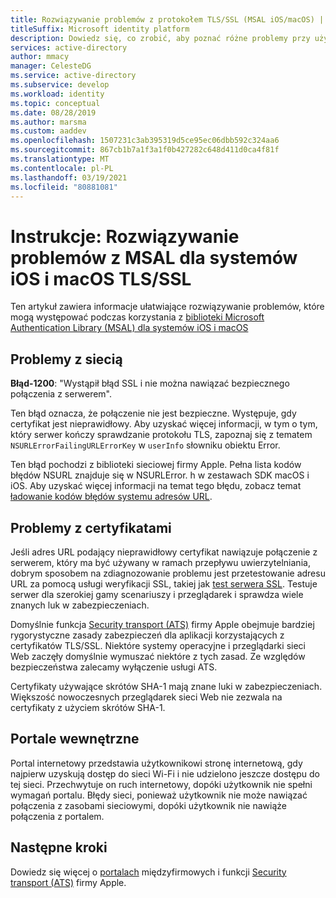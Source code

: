 ```yaml
---
title: Rozwiązywanie problemów z protokołem TLS/SSL (MSAL iOS/macOS) | Azure
titleSuffix: Microsoft identity platform
description: Dowiedz się, co zrobić, aby poznać różne problemy przy użyciu protokołu TLS/SSL z MSAL. Biblioteka zamierzania języka C.
services: active-directory
author: mmacy
manager: CelesteDG
ms.service: active-directory
ms.subservice: develop
ms.workload: identity
ms.topic: conceptual
ms.date: 08/28/2019
ms.author: marsma
ms.custom: aaddev
ms.openlocfilehash: 1507231c3ab395319d5ce95ec06dbb592c324aa6
ms.sourcegitcommit: 867cb1b7a1f3a1f0b427282c648d411d0ca4f81f
ms.translationtype: MT
ms.contentlocale: pl-PL
ms.lasthandoff: 03/19/2021
ms.locfileid: "80881081"
---
```

# <a name="how-to-troubleshoot-msal-for-ios-and-macos-tlsssl-issues"></a>Instrukcje: Rozwiązywanie problemów z MSAL dla systemów iOS i macOS TLS/SSL

Ten artykuł zawiera informacje ułatwiające rozwiązywanie problemów, które mogą występować podczas korzystania z [biblioteki Microsoft Authentication Library (MSAL) dla systemów iOS i macOS](reference-v2-libraries.md)

## <a name="network-issues"></a>Problemy z siecią

**Błąd-1200**: "Wystąpił błąd SSL i nie można nawiązać bezpiecznego połączenia z serwerem".

Ten błąd oznacza, że połączenie nie jest bezpieczne. Występuje, gdy certyfikat jest nieprawidłowy. Aby uzyskać więcej informacji, w tym o tym, który serwer kończy sprawdzanie protokołu TLS, zapoznaj się z tematem `NSURLErrorFailingURLErrorKey` w `userInfo` słowniku obiektu Error.

Ten błąd pochodzi z biblioteki sieciowej firmy Apple. Pełna lista kodów błędów NSURL znajduje się w NSURLError. h w zestawach SDK macOS i iOS. Aby uzyskać więcej informacji na temat tego błędu, zobacz temat [ładowanie kodów błędów systemu adresów URL](https://developer.apple.com/documentation/foundation/1508628-url_loading_system_error_codes?language=objc).

## <a name="certificate-issues"></a>Problemy z certyfikatami

Jeśli adres URL podający nieprawidłowy certyfikat nawiązuje połączenie z serwerem, który ma być używany w ramach przepływu uwierzytelniania, dobrym sposobem na zdiagnozowanie problemu jest przetestowanie adresu URL za pomocą usługi weryfikacji SSL, takiej jak [test serwera SSL](https://www.ssllabs.com/ssltest/analyze.html). Testuje serwer dla szerokiej gamy scenariuszy i przeglądarek i sprawdza wiele znanych luk w zabezpieczeniach.

Domyślnie funkcja [Security transport (ATS)](https://developer.apple.com/library/archive/documentation/General/Reference/InfoPlistKeyReference/Articles/CocoaKeys.html#//apple_ref/doc/uid/TP40009251-SW35) firmy Apple obejmuje bardziej rygorystyczne zasady zabezpieczeń dla aplikacji korzystających z certyfikatów TLS/SSL. Niektóre systemy operacyjne i przeglądarki sieci Web zaczęły domyślnie wymuszać niektóre z tych zasad. Ze względów bezpieczeństwa zalecamy wyłączenie usługi ATS.

Certyfikaty używające skrótów SHA-1 mają znane luki w zabezpieczeniach. Większość nowoczesnych przeglądarek sieci Web nie zezwala na certyfikaty z użyciem skrótów SHA-1.

## <a name="captive-portals"></a>Portale wewnętrzne

Portal internetowy przedstawia użytkownikowi stronę internetową, gdy najpierw uzyskują dostęp do sieci Wi-Fi i nie udzielono jeszcze dostępu do tej sieci. Przechwytuje on ruch internetowy, dopóki użytkownik nie spełni wymagań portalu. Błędy sieci, ponieważ użytkownik nie może nawiązać połączenia z zasobami sieciowymi, dopóki użytkownik nie nawiąże połączenia z portalem.

## <a name="next-steps"></a>Następne kroki

Dowiedz się więcej o [portalach](https://en.wikipedia.org/wiki/Captive_portal) międzyfirmowych i funkcji [Security transport (ATS)](https://developer.apple.com/library/archive/documentation/General/Reference/InfoPlistKeyReference/Articles/CocoaKeys.html#//apple_ref/doc/uid/TP40009251-SW35) firmy Apple.
